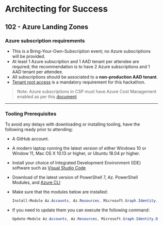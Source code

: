 # Architecting for Success

## 102 - Azure Landing Zones

### Azure subscription requirements

- This is a Bring-Your-Own-Subscription event; no Azure subscriptions will be provided.
- At least 1 Azure subscription and 1 AAD tenant per attendee are required; the recommendation is to have 2 Azure subscriptions and 1 AAD tenant per attendee.
- All subscriptions should be associated to a **non-production AAD tenant**.
- [Tenant root access](https://learn.microsoft.com/en-us/azure/role-based-access-control/elevate-access-global-admin) is a mandatory requirement for this hackathon.

> Note: Azure subscriptions in CSP must have Azure Cost Management enabled as per this [document](https://docs.microsoft.com/en-us/azure/cost-management-billing/costs/get-started-partners)

---

### Tooling Prerequisites

To avoid any delays with downloading or installing tooling, have the following ready prior to attending:

- A GitHub account.

- A modern laptop running the latest version of either Windows 10 or Window 11, Mac OS X 10.13 or higher, or Ubuntu 18.04 pr higher.

- Install your choice of Integrated Development Environment (IDE) software such as [Visual Studio Code](https://code.visualstudio.com/download)

- Download of the latest version of PowerShell 7, Az. PowerShell Modules, and [Azure CLI](https://docs.microsoft.com/en-us/cli/azure/install-azure-cli?view=azure-cli-latest)

- Make sure that the modules below are installed:

  ```powershell
  Install-Module Az.Accounts, Az.Resources, Microsoft.Graph.Identity.DirectoryManagement, Microsoft.Graph.Applications
  ```

- If you need to update them you can execute the following command:

  ```powershell
  Update-Module Az.Accounts, Az.Resources, Microsoft.Graph.Identity.DirectoryManagement, Microsoft.Graph.Applications
  ```
